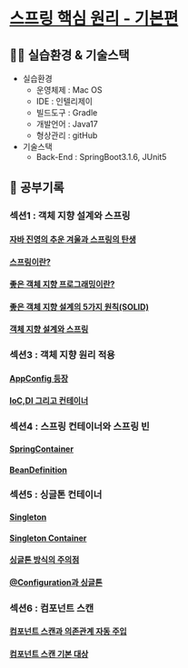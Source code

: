 # [스프링 핵심 원리 - 기본편](https://www.inflearn.com/course/%EC%8A%A4%ED%94%84%EB%A7%81-%ED%95%B5%EC%8B%AC-%EC%9B%90%EB%A6%AC-%EA%B8%B0%EB%B3%B8%ED%8E%B8)

## 👨‍🔧 실습환경 & 기술스택
- 실습환경 
    - 운영체제 : Mac OS
    - IDE : 인텔리제이
    - 빌드도구 : Gradle
    - 개발언어 : Java17
    - 형상관리 : gitHub
- 기술스택
    - Back-End : SpringBoot3.1.6, JUnit5

## 📝 공부기록
### 섹션1 : 객체 지향 설계와 스프링
#### [자바 진영의 추운 겨울과 스프링의 탄생](Section1/SpringHistory.md)
#### [스프링이란?](Section1/Spring.md)
#### [좋은 객체 지향 프로그래밍이란?](Section1/OOP.md)
#### [좋은 객체 지향 설계의 5가지 원칙(SOLID)](Section1/SOLID.md)
#### [객체 지향 설계와 스프링](Section1/OOP&Spring.md)

### 섹션3 : 객체 지향 원리 적용
#### [AppConfig 등장](Section3/AppConfigMD.md)
#### [IoC,DI 그리고 컨테이너](Section3/IoC,DI,Container.md)

### 섹션4 : 스프링 컨테이너와 스프링 빈
#### [SpringContainer](Section4/SpringContainer.md)
#### [BeanDefinition](Section4/BeanDefinition.md)

### 섹션5 : 싱글톤 컨테이너
#### [Singleton](Section5/Singleton.md)
#### [Singleton Container](Section5/SingletonContainer.md)
#### [싱글톤 방식의 주의점](Section5/SingletonStateless.md)
#### [@Configuration과 싱글톤](Section5/ConfigurationSingleton.md)

### 섹션6 : 컴포넌트 스캔
#### [컴포넌트 스캔과 의존관계 자동 주입](Section6/ComponentScanAutowired.md)
#### [컴포넌트 스캔 기본 대상](Section6/ScanTarget.md)
